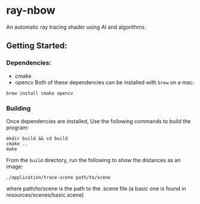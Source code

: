 # ray-nbow
An automatic ray tracing shader using AI and algorithms.

## Getting Started:
### Dependencies:
* cmake
* opencv
Both of these dependencies can be installed with `brew` on a mac:
```
brew install cmake opencv
```

### Building
Once dependencies are installed, Use the following commands to build the program:
```
mkdir build && cd build
cmake ..
make
```
From the `build` directory, run the following to show the distances as an image:
```
./application/trace-scene path/to/scene
```
where path/to/scene is the path to the .scene file (a basic one is found in resources/scenes/basic.scene)